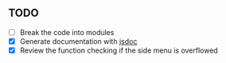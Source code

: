 ## TODO

- [ ] Break the code into modules
- [x] Generate documentation with [jsdoc](https://github.com/jsdoc2md/jsdoc-to-markdown/wiki)
- [x] Review the function checking if the side menu is overflowed
